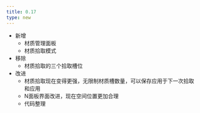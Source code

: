 ```yaml
---
title: 0.17 
type: new
---
```



+ 新增
    + 	材质管理面板
    + 	材质拾取模式
+ 移除
    + 材质拾取的三个拾取槽位
+ 改进
    + 材质拾取现在变得更强，无限制材质槽数量，可以保存应用于下一次拾取和应用
    + N面板界面改进，现在空间位置更加合理
    + 代码整理

​    

